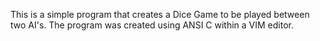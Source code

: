 This is a simple program that creates a Dice Game to be played between two AI's. The program was created using ANSI C within a VIM editor.
